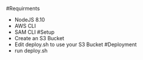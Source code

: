 #Requirments
- NodeJS 8.10
- AWS CLI
- SAM CLI
#Setup
- Create an S3 Bucket
- Edit deploy.sh to use your S3 Bucket
#Deployment
- run deploy.sh